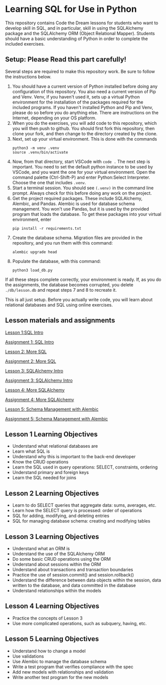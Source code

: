 # Learning SQL for Use in Python

This repository contains Code the Dream lessons for students who
want to develop skill in SQL, and in particular, skill in using the
SQLAlchemy package and the SQLAlchemy ORM (Object Relational Mapper).
Students should have a basic understanding of Python in order to complete
the included exercises.

## Setup: Please Read this part carefully!

Several steps are required to make this repository work.  Be sure to
follow the instructions below.

1. You should have a current version of Python installed before doing any
configuration of this repository.  You also need a current version of Pip and Venv.
Venv, if you haven't used it, sets up a virtual Python environment for the installation
of the packages required for the included programs.  If you haven't installed Python and Pip and Venv, please do so before you do anything else.  There are instructions on the Internet,
depending on your OS platform.
2. When you do the exercises, you will add code to this repository, which you will
then push to github.  You should first fork this repository, then clone your fork, and then
change to the directory created by the clone.
3. Next, set up your virtual environment.  This is done with the commands
    ```shell
    python3 -m venv .venv
    source .venv/bin/activate
    ```
4. Now, from that directory, start VSCode with `code .`  The next step is important.  You need
to set the default python instance to be used by VSCode, and you want the one for your
virtual environment.  Open the command palette (Ctrl-Shift-P)
and enter Python:Select Interpreter. Choose the one that includes `.venv`.
5. Start a terminal session.  You should see `(.venv)` in the command line prompt.  Always
check for this before doing any work on the project.
6. Get the project required packages.  These include SQLAlchemy, Alembic, and Pandas.  Alembic
is used for database schema management.  You won't use Pandas, but it is used by the
provided program that loads the database.  To get these packages into your virtual
environment, enter
    ```shell
    pip install -r requirements.txt
    ```
7. Create the database schema.  Migration files are provided in the repository, and you run them
with this command:
    ```shell
    alembic upgrade head
    ```
8. Populate the database, with this command:
    ```shell
    python3 load_db.py
    ```

If all these steps complete correctly, your environment is ready.  If, as you do the assignments,
the database becomes corrupted, you delete `./db/lesson.db` and repeat steps 7 and 8 to recreate it.

This is all just setup.  Before you actually write code, you will learn about relational
databases and SQL using online exercises.

## Lesson materials and assignments

[Lesson 1:SQL Intro](./lessons/Lesson-1-SQL-Intro.md)

[Assignment 1: SQL Intro](./lessons/Assignment-1-SQL-Intro.md)

[Lesson 2: More SQL](./lessons/Lesson-2-More-SQL.md)

[Assignment 2: More SQL](./lessons/Assignment-2-More-SQL.md)

[Lesson 3: SQLAlchemy Intro](./lessons/Lesson-3-SQLAlchemy-Intro.md)

[Assignment 3: SQLAlchemy Intro](./lessons/Assignment-3-SQLAlchemy-Intro.md)

[Lesson 4: More SQLAlchemy](./lessons/Lesson-4-More-SQLAlchemy.md)

[Assignment 4: More SQLAlchemy](./lessons/Assignment-4-More-SQLAlchemy.md)

[Lesson 5: Schema Management with Alembic](./lessons/Lesson-5-Alembic.md)

[Assignment 5: Schema Management with Alembic](./lessons/Assignment-5-Alembic.md)

## Lesson 1 Learning Objectives

- Understand what relational databases are
- Learn what SQL is
- Understand why this is important to the back-end developer
- Know the CRUD operations
- Learn the SQL used in query operations: SELECT, constraints, ordering
- Understand primary and foreign keys
- Learn the SQL needed for joins

## Lesson 2 Learning Objectives

- Learn to do SELECT queries that aggregate data: sums, averages, etc.
- Learn how the SELECT query is processed: order of operations
- SQL for adding, modifying, and deleting entries
- SQL for managing database schema: creating and modifying tables

## Lesson 3 Learning Objectives

- Understand what an ORM is
- Understand the use of the SQLAlchemy ORM
- Do some basic CRUD operations using the ORM
- Understand about sessions within the ORM
- Understand about transactions and transaction boundaries
- Practice the use of session.commit() and session.rollback()
- Understand the difference between data objects within the session,
data written to the database, and data committed in the database
- Understand relationships within the models

## Lesson 4 Learning Objectives

- Practice the concepts of Lesson 3
- Use more complicated operations, such as subquery, having, etc.

## Lesson 5 Learning Objectives

- Understand how to change a model
- Use validations
- Use Alembic to manage the database schema
- Write a test program that verifies compliance with the spec
- Add new models with relationships and validation
- Write another test program for the new models
